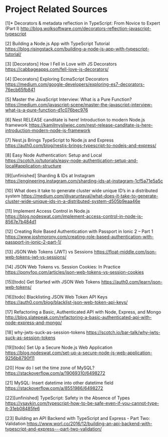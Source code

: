 # Project Related Sources
[1]* Decorators & metadata reflection in TypeScript: From Novice to Expert (Part I)
http://blog.wolksoftware.com/decorators-reflection-javascript-typescript <br/>

[2] Building a Node.js App with TypeScript Tutorial
https://blog.risingstack.com/building-a-node-js-app-with-typescript-tutorial/ <br/>

[3] [Decorators] How I Fell in Love with JS Decorators
https://cabbageapps.com/fell-love-js-decorators/ <br/>

[4] [Decorators] Exploring EcmaScript Decorators
https://medium.com/google-developers/exploring-es7-decorators-76ecb65fb841 <br/>

[5] Master the JavaScript Interview: What is a Pure Function?
https://medium.com/javascript-scene/master-the-javascript-interview-what-is-a-pure-function-d1c076bec976 <br/>

[6] Nest RELEASE canditate is here! Introduction to modern Node.js framework
https://kamilmysliwiec.com/nest-release-canditate-is-here-introduction-modern-node-js-framework <br/>

[7] Nest.js Brings TypeScript to Node.js and Express
https://auth0.com/blog/nestjs-brings-typescript-to-nodejs-and-express/ <br/>

[8] Easy Node Authentication: Setup and Local
https://scotch.io/tutorials/easy-node-authentication-setup-and-local#application-structure <br/>

[9][unfinished] Sharding & IDs at Instagram
https://engineering.instagram.com/sharding-ids-at-instagram-1cf5a71e5a5c <br/>

[10] What does it take to generate cluster wide unique ID’s in a distributed system
https://medium.com/@varuntayal/what-does-it-take-to-generate-cluster-wide-unique-ids-in-a-distributed-system-d505b9eaa46e <br/>

[11] Implement Access Control in Node.js
https://blog.nodeswat.com/implement-access-control-in-node-js-8567e7b484d1 <br/>

[12] Creating Role Based Authentication with Passport in Ionic 2 – Part 1
https://www.joshmorony.com/creating-role-based-authentication-with-passport-in-ionic-2-part-1/ <br/>

[13] JSON Web Tokens (JWT) vs Sessions
https://float-middle.com/json-web-tokens-jwt-vs-sessions/ <br/>

[14] JSON Web Tokens vs. Session Cookies: In Practice
https://ponyfoo.com/articles/json-web-tokens-vs-session-cookies <br/>

[15][todo] Get Started with JSON Web Tokens
https://auth0.com/learn/json-web-tokens/ <br/>

[16][todo] Blacklisting JSON Web Token API Keys
https://auth0.com/blog/blacklist-json-web-token-api-keys/ <br/>

[17] Refactoring a Basic, Authenticated API with Node, Express, and Mongo
http://blog.slatepeak.com/refactoring-a-basic-authenticated-api-with-node-express-and-mongo/ <br/>

[18] why-jwts-suck-as-session-tokens
https://scotch.io/bar-talk/why-jwts-suck-as-session-tokens <br/>

[19][todo] Set Up a Secure Node.js Web Application
https://blog.nodeswat.com/set-up-a-secure-node-js-web-application-9256b8790f11 <br/>

[20] How do I set the time zone of MySQL?
https://stackoverflow.com/a/19069310/6498272 <br/>

[21] MySQL: Insert datetime into other datetime field
https://stackoverflow.com/a/8551986/6498272 <br/>

[22][unfinished] TypeScript: Safety in the Absence of Types
https://vsavkin.com/typescript-how-to-be-safe-even-if-you-cannot-type-it-31eb08485fe6

[23] Building an API Backend with TypeScript and Express - Part Two: Validation
https://www.worl.co/2016/12/building-an-api-backend-with-typescript-and-express---part-two-validation/ <br/>